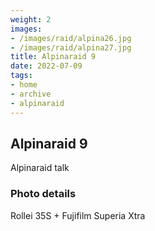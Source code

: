 ```yaml
---
weight: 2
images:
- /images/raid/alpina26.jpg
- /images/raid/alpina27.jpg
title: Alpinaraid 9
date: 2022-07-09
tags:
- home
- archive
- alpinaraid
---
```


## Alpinaraid 9

Alpinaraid talk

### Photo details

Rollei 35S + Fujifilm Superia Xtra